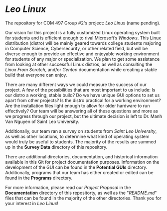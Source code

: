 # *Leo Linux*
The repository for COM 497 Group #2's project: *Leo Linux* (name pending).

Our vision for this project is a fully customized Linux operating system built for students and is efficient enough to rival Microsoft’s *Windows*. This Linux distribution (distro) will be mainly geared towards college students majoring in Computer Science, Cybersecurity, or other related field, but will be diverse enough to provide an effective and enjoyable working environment for students of any major or specialization. We plan to get some assistance from looking at other successful Linux distros, as well as consulting the *Linux From Scratch*, and/or *Gentoo* documentation while creating a stable build that everyone can enjoy.

There are many different ways we could measure the success of our project. A few of the possibilities that are most important to us include: Is our distro a working, stable build? Do we have unique GUI options to set us apart from other projects? Is the distro practical for a working environment? Are the installation files light enough to allow for older hardware to run effectively? Our team will be answering all of these questions and more as we progress through our project, but the ultimate decision is left to Dr. Manh Van Nguyen of Saint Leo University.

Additionally, our team ran a survey on students from *Saint Leo University*, as well as other locations, to determine what kind of operating system would truly be useful to students. The majority of the results are summed up in the **Survey Data** directory of this repository.

There are additional directories, documentation, and historical information available in this Git for project documentation purposes. Information on the development of the GUI can be found in the **Potential GUIs** directory. Additionally, programs that our team has either created or edited can be found in the **Programs** directory.

For more information, please read our *Project Proposal* in the **Documentation** directory of this repositorty, as well as the "*README.md*" files that can be found in the majority of the other directories. Thank you for your interest in *Leo Linux*!
